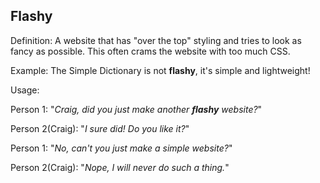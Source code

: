 ## Flashy

Definition: A website that has "over the top" styling and
tries to look as fancy as possible. This often crams the website with
too much CSS.

Example: The Simple Dictionary is not __flashy__,
it's simple and lightweight!

Usage:

Person 1: "*Craig, did you just make another __flashy__ website?*"

Person 2(Craig): "*I sure did! Do you like it?*"

Person 1: "*No, can't you just make a simple website?*"

Person 2(Craig): "*Nope, I will never do such a thing.*"
